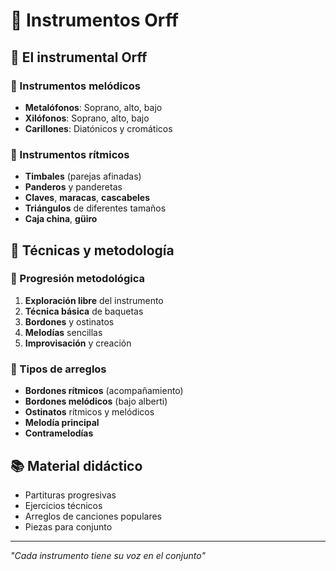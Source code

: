 # 🥁 Instrumentos Orff

## 🎼 El instrumental Orff

### 🎵 Instrumentos melódicos
- **Metalófonos**: Soprano, alto, bajo
- **Xilófonos**: Soprano, alto, bajo  
- **Carillones**: Diatónicos y cromáticos

### 🥁 Instrumentos rítmicos
- **Timbales** (parejas afinadas)
- **Panderos** y panderetas
- **Claves**, **maracas**, **cascabeles**
- **Triángulos** de diferentes tamaños
- **Caja china**, **güiro**

## 🎯 Técnicas y metodología

### 🎪 Progresión metodológica
1. **Exploración libre** del instrumento
2. **Técnica básica** de baquetas
3. **Bordones** y ostinatos
4. **Melodías** sencillas
5. **Improvisación** y creación

### 🎼 Tipos de arreglos
- **Bordones rítmicos** (acompañamiento)
- **Bordones melódicos** (bajo alberti)
- **Ostinatos** rítmicos y melódicos
- **Melodía principal**
- **Contramelodías**

## 📚 Material didáctico

- Partituras progresivas
- Ejercicios técnicos
- Arreglos de canciones populares
- Piezas para conjunto

---
*"Cada instrumento tiene su voz en el conjunto"*